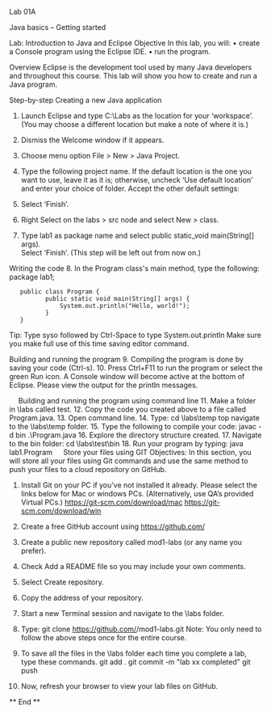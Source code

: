 Lab 01A

Java basics – Getting started 
 
Lab: Introduction to Java and Eclipse
Objective 
In this lab, you will: 
•	create a Console program using the Eclipse IDE. 
•	run the program. 

Overview 
Eclipse is the development tool used by many Java developers and throughout this course. This lab will show you how to create and run a Java program. 

Step-by-step 
Creating a new Java application 
1. Launch Eclipse and type C:\Labs as the location for your ‘workspace’. (You may choose a different location but make a note of where it is.)
2. Dismiss the Welcome window if it appears. 
3. Choose menu option File > New > Java Project.
 
4. Type the following project name. If the default location is the one you want to use, leave it as it is; otherwise, uncheck ‘Use default location’ and enter your choice of folder. Accept the other default settings:
 
5.  Select ‘Finish’.
6.  Right Select on the labs > src node and select New > class.
7.  Type lab1 as package name and select public static_void main(String[] args).   
Select ‘Finish’. (This step will be left out from now on.)

Writing the code 
8. In the Program class's main method, type the following:
package lab1;

       public class Program {
              public static void main(String[] args) {
                  System.out.println("Hello, world!");
              }
       }
Tip: Type syso followed by Ctrl-Space to type System.out.println 
Make sure you make full use of this time saving editor command. 

Building and running the program 
9. Compiling the program is done by saving your code (Ctrl-s).
10. Press Ctrl+F11 to run the program or select the green Run icon.
A Console window will become active at the bottom of Eclipse. 
Please view the output for the println messages.

 
Building and running the program using command line
11. Make a folder in \labs called test.
12. Copy the code you created above to a file called Program.java.
13. Open command line. 
14. Type: cd \labs\temp top navigate to the \labs\temp folder.
15. Type the following to compile your code: javac -d bin .\Program.java
16. Explore the directory structure created.
17. Navigate to the bin folder: cd \labs\test\bin
18. Run your program by typing: java lab1.Program
 
Store your files using GIT
Objectives:
In this section, you will store all your files using Git commands and use the same method to push your files to a cloud repository on GitHub.
1. Install Git on your PC if you’ve not installed it already. 
Please select the links below for Mac or windows PCs.
(Alternatively, use QA’s provided Virtual PCs.)
https://git-scm.com/download/mac
https://git-scm.com/download/win

2. Create a free GitHub account using https://github.com/
 

3. Create a public new repository called mod1-labs (or any name you prefer). 
4. Check Add a README file so you may include your own comments.
5. Select Create repository. 
6. Copy the address of your repository. 
 
7. Start a new Terminal session and navigate to the \labs folder.
8. Type: git clone https://github.com/<your login name>/mod1-labs.git
Note: You only need to follow the above steps once for the entire course.

9. To save all the files in the \labs folder each time you complete a lab, type these commands.
git add .
git commit  -m  "lab xx completed"
git push

10. Now, refresh your browser to view your lab files on GitHub.

** End **
 


